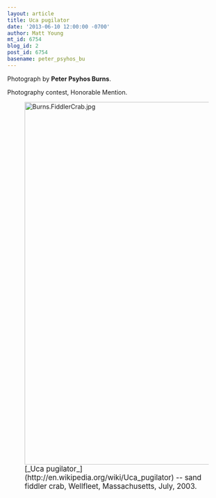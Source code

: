 ```yaml
---
layout: article
title: Uca pugilator
date: '2013-06-10 12:00:00 -0700'
author: Matt Young
mt_id: 6754
blog_id: 2
post_id: 6754
basename: peter_psyhos_bu
---
```

Photograph by **Peter Psyhos Burns**.

Photography contest, Honorable Mention. 

<figure>
<img src="/PT/uploads/2013/Burns.FiddlerCrab.jpg" alt="Burns.FiddlerCrab.jpg" width="600" height="834" />
<figcaption markdown="span">
<big>[_Uca pugilator_](http://en.wikipedia.org/wiki/Uca_pugilator) -- sand fiddler crab, Wellfleet, Massachusetts, July, 2003.</big> 

</figcaption>
</figure>
